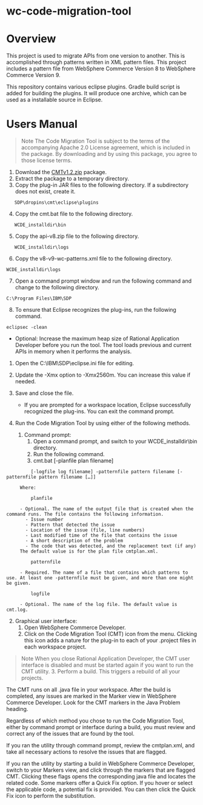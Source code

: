 # wc-code-migration-tool

# Overview
This project is used to migrate APIs from one version to another. This is accomplished through patterns written in XML pattern files. This project includes a pattern file from WebSphere Commerce Version 8 to WebSphere Commerce Version 9.

This repository contains various eclipse plugins.  Gradle build script is added for building the plugins. It will 
produce one archive, which can be used as a installable source 
in Eclipse.

# Users Manual

> Note The Code Migration Tool is subject to the terms of the accompanying Apache 2.0 License agreement, which is included in the package. By downloading and by using this package, you agree to those license terms.

1. Download the [CMTv1.2.zip](CMTv1.2.zip) package. 
2. Extract the package to a temporary directory.
3. Copy the plug-in JAR files to the following directory. If a subdirectory does not exist, create it. 
```
   SDP\dropins\cmt\eclipse\plugins
```
4. Copy the cmt.bat file to the following directory. 
```
   WCDE_installdir\bin
```
5. Copy the api-v8.zip file to the following directory.
```
   WCDE_installdir\logs
```
6. Copy the v8-v9-wc-patterns.xml file to the following directory. 
```
WCDE_installdir\logs
```
7. Open a command prompt window and run the following command and change to the following directory. 
```
C:\Program Files\IBM\SDP
```
8. To ensure that Eclipse recognizes the plug-ins, run the following command. 
```
eclipsec -clean 
```
   - Optional: Increase the maximum heap size of Rational Application Developer before you run the tool. The tool loads previous and current APIs in memory when it performs the analysis. 
   1. Open the C:\IBM\SDP\eclipse.ini file for editing.
   2. Update the -Xmx option to -Xmx2560m. You can increase this value if needed.
   3. Save and close the file. 

      - If you are prompted for a workspace location, Eclipse successfully recognized the plug-ins. You can exit the command prompt. 

9. Run the Code Migration Tool by using either of the following methods. 
   1. Command prompt:
      1. Open a command prompt, and switch to your WCDE_installdir\bin directory.
      2. Run the following command.
      3. cmt.bat [-planfile plan filename] 
```
         [-logfile log filename] -patternfile pattern filename [-patternfile pattern filename […]] 
```
         Where: 
```
         planfile
```
         - Optional. The name of the output file that is created when the command runs. The file contains the following information.
           - Issue number
           - Pattern that detected the issue
           - Location of the issue (file, line numbers)
           - Last modified time of the file that contains the issue
           - A short description of the problem
           - The code that was detected, and the replacement text (if any)
         The default value is for the plan file cmtplan.xml.
```
         patternfile
```
         - Required. The name of a file that contains which patterns to use. At least one -patternfile must be given, and more than one might be given.
```
         logfile
```
         - Optional. The name of the log file. The default value is cmt.log.
   2. Graphical user interface:
      1. Open WebSphere Commerce Developer. 
      2. Click on the  Code Migration Tool (CMT) icon from the menu. Clicking this icon adds a nature for the plug-in to each of your .project files in each workspace project.
> Note When you close Rational Application Developer, the CMT user interface is disabled and must be started again if you want to run the CMT utility.
      3. Perform a build. This triggers a rebuild of all your projects.

The CMT runs on all .java file in your workspace. After the build is completed, any issues are marked in the Marker view in WebSphere Commerce Developer. Look for the CMT markers in the Java Problem heading.

Regardless of which method you chose to run the Code Migration Tool, either by command prompt or interface during a build, you must review and correct any of the issues that are found by the tool. 

If you ran the utility through command prompt, review the cmtplan.xml, and take all necessary actions to resolve the issues that are flagged. 

If you ran the utility by starting a build in WebSphere Commerce Developer, switch to your Markers view, and click through the markers that are flagged CMT. Clicking these flags opens the corresponding java file and locates the related code. Some markers offer a Quick Fix option. If you hover or select the applicable code, a potential fix is provided. You can then click the Quick Fix icon to perform the substitution.
